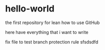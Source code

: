 # hello-world
the first repository for lean how to use GitHub

here have everything that i want to write

fix file to test branch protection rule
sfsdsdfd
